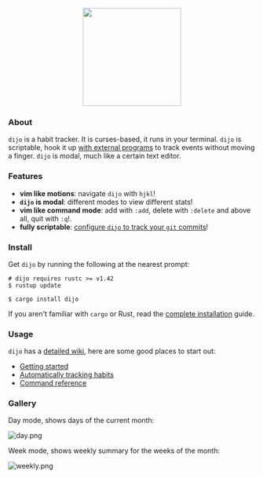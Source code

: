 <p align="center">
  <img height="200" src="https://u.peppe.rs/lz.png">
</p>

### About

`dijo` is a habit tracker. It is curses-based, it runs in
your terminal. `dijo` is scriptable, hook it up [with
external
programs](https://github.com/NerdyPepper/dijo/wiki/Auto-Habits)
to track events without moving a finger. `dijo` is modal,
much like a certain text editor.  

### Features

 - **vim like motions**: navigate `dijo` with `hjkl`!
 - **`dijo` is modal**: different modes to view different
   stats!
 - **vim like command mode**: add with `:add`, delete with
   `:delete` and above all, quit with `:q`!.
 - **fully scriptable**: [configure `dijo` to
   track your `git` commits](https://github.com/NerdyPepper/dijo/wiki/Auto-Habits)!

### Install

Get `dijo` by running the following at the nearest prompt:

```shell
# dijo requires rustc >= v1.42
$ rustup update

$ cargo install dijo
```

If you aren't familiar with `cargo` or Rust, read the [complete
installation](https://github.com/NerdyPepper/dijo/wiki/Install)
guide.

### Usage

`dijo` has a [detailed
wiki](https://github.com/NerdyPepper/dijo/wiki/), here are
some good places to start out:

 - [Getting started](https://github.com/NerdyPepper/dijo/wiki/Getting-Started)
 - [Automatically tracking habits](https://github.com/NerdyPepper/dijo/wiki/Auto-Habits)
 - [Command reference](https://github.com/NerdyPepper/dijo/wiki/Commands)

### Gallery

Day mode, shows days of the current month:

![day.png](https://u.peppe.rs/qI.png)

Week mode, shows weekly summary for the weeks of the month:

![weekly.png](https://u.peppe.rs/HZ.png)
